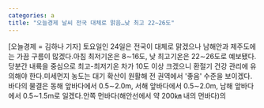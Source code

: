 ```yaml
---
categories: a
title: "오늘경제 날씨 전국 대체로 맑음…낮 최고 22∼26도"
---
```

[오늘경제 = 김하나 기자] 토요일인 24일은 전국이 대체로 맑겠으나 남해안과 제주도에는 가끔 구름이 많겠다.아침 최저기온은 8∼16도, 낮 최고기온은 22∼26도로 예보됐다.당분간 내륙을 중심으로 최고-최저기온 차가 10도 이상 크겠으니 환절기 건강 관리에 유의해야 한다.미세먼지 농도는 대기 확산이 원활해 전 권역에서 &#39;좋음&#39; 수준을 보이겠다.바다의 물결은 동해 앞바다에서 0.5∼2.0m, 서해 앞바다에서 0.5∼2.0m, 남해 앞바다에서 0.5∼1.5m로 일겠다.안쪽 먼바다(해안선에서 약 200㎞ 내의 먼바다)의